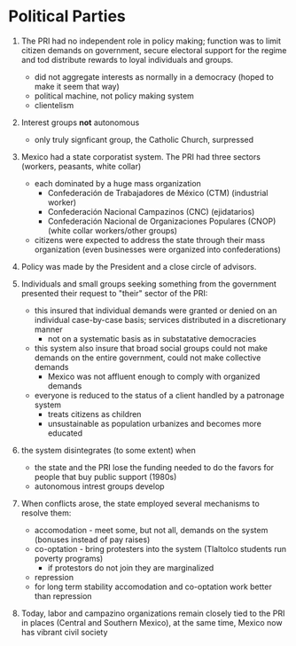 # Political Parties

1. The PRI had no independent role in policy making; function was to limit citizen demands on government, secure electoral support for the regime and tod distribute rewards to loyal individuals and groups.
	- did not aggregate interests as normally in a democracy (hoped to make it seem that way)
	- political machine, not policy making system
	- clientelism

2. Interest groups **not** autonomous
	- only truly signficant group, the Catholic Church, surpressed

3. Mexico had a state corporatist system. The PRI had three sectors (workers, peasants, white collar)
	- each dominated by a huge mass organization
		- Confederación de Trabajadores de México (CTM) (industrial worker)
		- Confederación Nacional Campazinos (CNC) (ejidatarios)
		- Confederación Nacional de Organizaciones Populares (CNOP) (white collar workers/other groups)
	- citizens were expected to address the state through their mass organization (even businesses were organized into confederations)

4. Policy was made by the President and a close circle of advisors.

5. Individuals and small groups seeking something from the government presented their request to "their" sector of the PRI:
	-  this insured that individual demands were granted or denied on an individual case-by-case basis; services distributed in a discretionary manner
		- not on a systematic basis as in substatative democracies
	- this system also insure that broad social groups could not make demands on the entire government, could not make collective demands
		- Mexico was not affluent enough to comply with organized demands
	- everyone is reduced to the status of a client handled by a patronage system
		- treats citizens as children
		- unsustainable as population urbanizes and becomes more educated

6. the system disintegrates (to some extent) when
	- the state and the PRI lose the funding needed to do the favors for people that buy public support (1980s)
	- autonomous intrest groups develop

7. When conflicts arose, the state employed several mechanisms to resolve them:
	- accomodation - meet some, but not all, demands on the system (bonuses instead of pay raises)
	- co-optation - bring protesters into the system (Tlaltolco students run poverty programs)
		- if protestors do not join they are marginalized
	- repression
	- for long term stability accomodation and co-optation work better than repression

8. Today, labor and campazino organizations remain closely tied to the PRI in places (Central and Southern Mexico), at the same time, Mexico now has vibrant civil society
